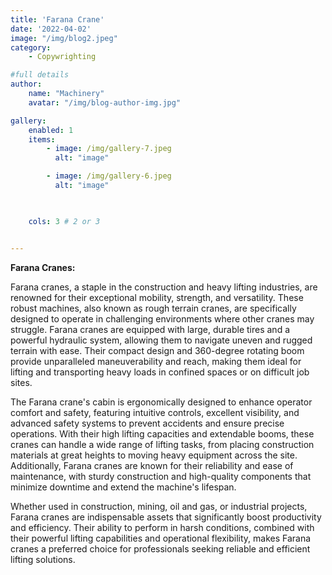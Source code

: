 ```yaml
---
title: 'Farana Crane'
date: '2022-04-02'
image: "/img/blog2.jpeg"
category:
    - Copywrighting

#full details
author:
    name: "Machinery"
    avatar: "/img/blog-author-img.jpg"

gallery:
    enabled: 1
    items:
        - image: /img/gallery-7.jpeg
          alt: "image"

        - image: /img/gallery-6.jpeg
          alt: "image"

        

    cols: 3 # 2 or 3


---
```


**Farana Cranes:**

Farana cranes, a staple in the construction and heavy lifting industries, are renowned for their exceptional mobility, strength, and versatility. These robust machines, also known as rough terrain cranes, are specifically designed to operate in challenging environments where other cranes may struggle. Farana cranes are equipped with large, durable tires and a powerful hydraulic system, allowing them to navigate uneven and rugged terrain with ease. Their compact design and 360-degree rotating boom provide unparalleled maneuverability and reach, making them ideal for lifting and transporting heavy loads in confined spaces or on difficult job sites. 

The Farana crane's cabin is ergonomically designed to enhance operator comfort and safety, featuring intuitive controls, excellent visibility, and advanced safety systems to prevent accidents and ensure precise operations. With their high lifting capacities and extendable booms, these cranes can handle a wide range of lifting tasks, from placing construction materials at great heights to moving heavy equipment across the site. Additionally, Farana cranes are known for their reliability and ease of maintenance, with sturdy construction and high-quality components that minimize downtime and extend the machine's lifespan. 

Whether used in construction, mining, oil and gas, or industrial projects, Farana cranes are indispensable assets that significantly boost productivity and efficiency. Their ability to perform in harsh conditions, combined with their powerful lifting capabilities and operational flexibility, makes Farana cranes a preferred choice for professionals seeking reliable and efficient lifting solutions.